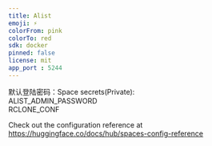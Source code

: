 ```yaml
---
title: Alist
emoji: ⚡
colorFrom: pink
colorTo: red
sdk: docker
pinned: false
license: mit
app_port : 5244
---
```


默认登陆密码：Space secrets(Private):   
ALIST_ADMIN_PASSWORD   
RCLONE_CONF   

Check out the configuration reference at https://huggingface.co/docs/hub/spaces-config-reference
